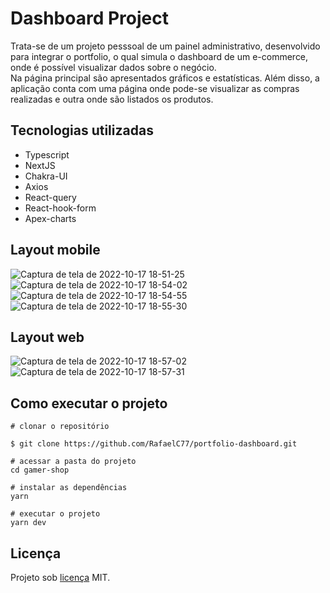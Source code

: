 # Dashboard Project

Trata-se de um projeto pesssoal de um painel administrativo, desenvolvido para integrar o portfolio, o qual simula o dashboard de um e-commerce, 
onde é possível visualizar dados sobre o negócio.  
Na página principal são apresentados gráficos e estatísticas. Além disso, a aplicação conta com uma página onde pode-se visualizar as compras realizadas e outra onde
são listados os produtos.

## Tecnologias utilizadas

- Typescript
- NextJS
- Chakra-UI
- Axios
- React-query
- React-hook-form
- Apex-charts

## Layout mobile

![Captura de tela de 2022-10-17 18-51-25](https://user-images.githubusercontent.com/91793932/196290707-eee77367-8d9c-40cb-8696-12d5528b75e8.png)
![Captura de tela de 2022-10-17 18-54-02](https://user-images.githubusercontent.com/91793932/196291097-cf2554c2-5aa8-4703-814e-c0ae6f46bee3.png)
![Captura de tela de 2022-10-17 18-54-55](https://user-images.githubusercontent.com/91793932/196291221-9cd6ae4f-bb3a-4466-a58e-7b4bec8147ec.png)
![Captura de tela de 2022-10-17 18-55-30](https://user-images.githubusercontent.com/91793932/196291301-fc031612-2eec-4db2-a67e-cd040259ffee.png)

## Layout web

![Captura de tela de 2022-10-17 18-57-02](https://user-images.githubusercontent.com/91793932/196291527-a3437639-fe69-4751-afd1-083274640d2f.png)
![Captura de tela de 2022-10-17 18-57-31](https://user-images.githubusercontent.com/91793932/196291585-fd464d06-ebfa-4584-ae9f-0bade332976b.png)

## Como executar o projeto

```
# clonar o repositório

$ git clone https://github.com/RafaelC77/portfolio-dashboard.git

# acessar a pasta do projeto 
cd gamer-shop

# instalar as dependências
yarn

# executar o projeto
yarn dev
```

## Licença

Projeto sob [licença]() MIT.
